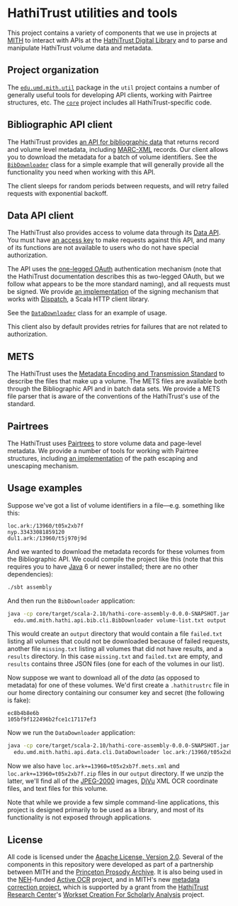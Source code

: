 HathiTrust utilities and tools
==============================

This project contains a variety of components that we use in projects at
[MITH](http://mith.umd.edu/) to interact with APIs at the
[HathiTrust Digital Library](http://www.hathitrust.org/) and to parse and
manipulate HathiTrust volume data and metadata.

Project organization
--------------------

The [`edu.umd.mith.util`](https://github.com/umd-mith/hathi/tree/master/util/src/main/scala/util)
package in the `util` project contains a number of generally useful tools for
developing API clients, working with Pairtree structures, etc. The
[`core`](https://github.com/umd-mith/hathi/tree/master/core) project includes
all HathiTrust-specific code.

Bibliographic API client
------------------------

The HathiTrust provides
[an API for bibliographic data](http://www.hathitrust.org/bib_api) that returns
record and volume level metadata, including
[MARC-XML](http://www.loc.gov/marc/marc.html) records. Our client allows you to
download the metadata for a batch of volume identifiers. See the
[`BibDownloader`](https://github.com/umd-mith/hathi/blob/master/core/src/main/scala/hathi/api/bib/cli/driver.scala)
class for a simple example that will generally provide all the functionality you
need when working with this API.

The client sleeps for random periods between requests, and will retry failed
requests with exponential backoff.

Data API client
---------------

The HathiTrust also provides access to volume data through its
[Data API](http://www.hathitrust.org/data_api). You must have
[an access key](http://babel.hathitrust.org/cgi/kgs/request) to make requests
against this API, and many of its functions are not available to users who do
not have special authorization.

The API uses the
[one-legged OAuth](https://github.com/Mashape/mashape-oauth/blob/master/FLOWS.md#oauth-10a-one-legged)
authentication mechanism (note that the HathiTrust documentation describes this
as two-legged OAuth, but we follow what appears to be the more standard naming),
and all requests must be signed. We provide
[an implementation](https://github.com/umd-mith/hathi/blob/master/util/src/main/scala/util/oauth.scala)
of the signing mechanism that works with
[Dispatch](http://dispatch.databinder.net/Dispatch.html),
a Scala HTTP client library.

See the [`DataDownloader`](https://github.com/umd-mith/hathi/blob/master/core/src/main/scala/hathi/api/data/cli/driver.scala)
class for an example of usage.

This client also by default provides retries for failures that are not related
to authorization.

METS
----

The HathiTrust uses the [Metadata Encoding and Transmission Standard](https://github.com/umd-mith/hathi/blob/master/util/src/main/scala/util/oauth.scala)
to describe the files that make up a volume. The METS files are available both
through the Bibliographic API and in batch data sets. We provide a METS file
parser that is aware of the conventions of the HathiTrust's use of the standard.

Pairtrees
---------

The HathiTrust uses [Pairtrees](http://stackoverflow.com/a/23326372/334519) to
store volume data and page-level metadata. We provide a number of tools for
working with Pairtree structures, including
[an implementation](https://github.com/umd-mith/hathi/blob/master/util/src/main/scala/util/pairtree.scala)
of the path escaping and unescaping mechanism.

Usage examples
--------------

Suppose we've got a list of volume identifiers in a file—e.g. something like
this:

```
loc.ark:/13960/t05x2xb7f
nyp.33433081859120
dul1.ark:/13960/t5j970j9d
```

And we wanted to download the metadata records for these volumes from the
Bibliographic API. We could compile the project like this (note that this
requires you to have [Java](http://www.java.com/) 6 or newer installed; there
are no other dependencies):

``` bash
./sbt assembly
```

And then run the `BibDownloader` application:

``` bash
java -cp core/target/scala-2.10/hathi-core-assembly-0.0.0-SNAPSHOT.jar \
  edu.umd.mith.hathi.api.bib.cli.BibDownloader volume-list.txt output
```

This would create an `output` directory that would contain a file `failed.txt`
listing all volumes that could not be downloaded because of failed requests,
another file `missing.txt` listing all volumes that did not have results, and a
`results` directory. In this case `missing.txt` and `failed.txt` are empty, and
`results` contains three JSON files (one for each of the volumes in our list).

Now suppose we want to download all of the _data_ (as opposed to metadata) for
one of these volumes. We'd first create a `.hathitrustrc` file in our home
directory containing our consumer key and secret (the following is fake):

```
ec8b4b8e6b
105bf9f122496b2fce1c17117ef3
```

Now we run the `DataDownloader` application:

``` bash
java -cp core/target/scala-2.10/hathi-core-assembly-0.0.0-SNAPSHOT.jar \
  edu.umd.mith.hathi.api.data.cli.DataDownloader loc.ark:/13960/t05x2xb7 output
```

Now we also have `loc.ark+=13960=t05x2xb7f.mets.xml` and
`loc.ark+=13960=t05x2xb7f.zip` files in our `output` directory. If we unzip
the latter, we'll find all of the [JPEG-2000](https://en.wikipedia.org/wiki/JPEG_2000)
images, [DjVu](http://djvu.org/) XML OCR coordinate files, and text files for
this volume.

Note that while we provide a few simple command-line applications, this project
is designed primarily to be used as a library, and most of its functionality is
not exposed through applications.

License
-------

All code is licensed under the [Apache License, Version 2.0](http://www.apache.org/licenses/LICENSE-2.0).
Several of the components in this repository were developed as part of a
partnership between MITH and the [Princeton Prosody Archive](https://digitalhumanities.princeton.edu/ppa/).
It is also being used in the [NEH](http://www.neh.gov/)-funded
[Active OCR](http://www.neh.gov/) project, and in MITH's new
[metadata correction project](http://mith.umd.edu/mith-awarded-hathitrust-research-center-grant/),
which is supported by a grant from the [HathiTrust Research Center](http://www.hathitrust.org/htrc)'s
[Workset Creation For Scholarly Analysis](http://worksets.htrc.illinois.edu/worksets/) project.
